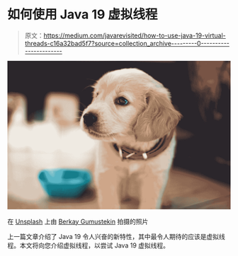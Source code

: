 # 如何使用 Java 19 虚拟线程

> 原文：<https://medium.com/javarevisited/how-to-use-java-19-virtual-threads-c16a32bad5f7?source=collection_archive---------0----------------------->

![](img/31c99724fcde1640bc8342398eccef2e.png)

在 [Unsplash](https://unsplash.com?utm_source=medium&utm_medium=referral) 上由 [Berkay Gumustekin](https://unsplash.com/@berkaygumustekin?utm_source=medium&utm_medium=referral) 拍摄的照片

上一篇文章介绍了 Java 19 令人兴奋的新特性，其中最令人期待的应该是虚拟线程。本文将向您介绍虚拟线程，以尝试 Java 19 虚拟线程。
